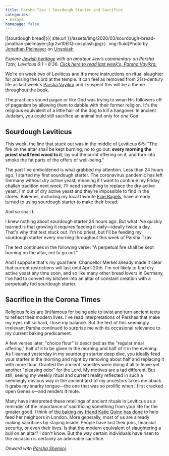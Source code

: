 ```yaml
---
title: Parsha Tzav | Sourdough Starter and Sacrifice
categories:
- Essays
homepage: false
---
```


![sourdough bread]({{ site.url }}/assets/img/2020/03/sourdough-bread-jonathan-pielmayer-j1gr2w10EtQ-unsplash.jpg){: .img-fluid}Photo by [Jonathan Pielmayer](https://unsplash.com/@jonathanpielmayer?utm_source=unsplash&utm_medium=referral&utm_content=creditCopyText) on [Unsplash](https://unsplash.com/s/photos/sourdough?utm_source=unsplash&utm_medium=referral&utm_content=creditCopyText)

_Explore [Jewish heritage](https://withoutapath.com/jewish-heritage/) with an amateur Jew’s commentary on Parsha Tzav, Leviticus 6:1 – 8:36. [Click here to read last week’s, Parsha Vayikra.](https://withoutapath.com/parsha-vayikra/)_

We're on week two of Leviticus and it's more instructions on ritual slaughter for praising the Lord at the temple. It can feel as removed from 21st-century life as last week's [Parsha Vayikra](https://withoutapath.com/parsha-vayikra/) and I suspect this will be a theme throughout the book. 

The practices sound pagan or like God was trying to wean His followers off of paganism by allowing them to dabble with their former religion. It's the religious equivalent of a little hair of the dog to kill a hangover. In ancient Judaism, you could still sacrifice an animal but only for _one_ God.

<!-- more -->

## Sourdough Leviticus

This week, the line that stuck out was in the middle of Leviticus 6:5: "The fire on the altar shall be kept burning, no to go out: **every morning the priest shall feed wood to it**, lay out the burnt offering on it, and turn into smoke the fat parts of the offers of well-being."

The part I've emboldened is what grabbed my attention. Less than 24 hours ago, I started my first sourdough starter. The coronavirus pandemic has left Germany without dry active yeast, meaning if I want to continue my Friday challah tradition next week, I'll need something to replace the dry active yeast.  I'm out of dry active yeast and they're impossible to find in the stores. Bakeries, including my local favorite [Fine Bagels](http://www.finebagels.com/), have already turned to using sourdough starter to make their bread.

And so shall I.

I knew nothing about sourdough starter 24 hours ago. But what I've quickly learned is that growing it requires feeding it daily––ideally twice a day. That's why that text stuck out. I'm no priest, but I'll be feeding my sourdough starter every morning throughout this week of Parsha Tzav.

The text continues in the following verse: "A perpetual fire shall be kept burning on the altar, not to go out."

And I suppose that's my goal here. Chancellor Merkel already made it clear that current restrictions will last until April 20th. I'm not likely to find dry active yeast any time soon, and so like many other bread lovers in Germany, I've had to convert my kitchen into an altar of constant creation with a perpetually fed sourdough starter.

## Sacrifice in the Corona Times

Religious folks are (in)famous for being able to twist and turn ancient texts to reflect their modern lives. I've read interpretations of Parshas that make my eyes roll so hard, I lose my balance. But the text of this seemingly irrelevant Parsha continued to surprise me with its occasional relevance to my current baking predicament. 

A few verses later, "choice flour" is described as the "regular meal offering," half of it to be given in the morning and half of it in the evening. As I learned yesterday in my sourdough starter deep dive, you ideally feed your starter in the morning and night by removing about half and replacing it with more flour. Granted the ancient Israelites were doing it all to leave yet another "pleasing odor" for the Lord. My motives are a tad different. But still, seeing my weekly ritual and current reality reflected in such a seemingly obvious way in the ancient text of my ancestors takes me aback. It grabs my snarky tongue––the one that was so prolific when I first cracked open Genesis––and renders it mute.

Many have interpreted these retellings of ancient rituals in Leviticus as a reminder of the importance of sacrificing something from your life for the greater good. I think of [the baking my friend Katie Quinn has done](https://www.instagram.com/p/B-Ihu21puLB/) to help feed her neighbors in London. More generally, most of us are already making sacrifices by staying inside. People have lost their jobs, financial security, or even their lives. Is that the modern equivalent of slaughtering a bull on an altar? I don't know. But the way certain individuals have risen to the occasion is certainly an admirable sacrifice.

_Onward with [Parsha Shemini](https://withoutapath.com/parsha-shemini/)._

